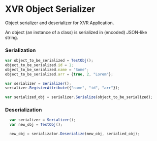 # XVR Object Serializer
Object serializer and deserializer for XVR Application.

An object (an instance of a class) is serialized in (encoded) JSON-like string.
### Serialization
```javascript
var object_to_be_serialized = TestObj();
object_to_be_serialized.id = 1;
object_to_be_serialized.name = "Some";
object_to_be_serialized.arr = {true, 2, "Lorem"};
  
var serializer = Serializer();
serializer.RegisterAttribute({"name", "id", "arr"});
  
var serialized_obj = serializer.Serialize(object_to_be_serialized);
```

### Deserialization
```javascript
  var serializer = Serializer();
  var new_obj = TestObj();
  
  new_obj = serializator.Deserialize(new_obj, serialied_obj);
```

